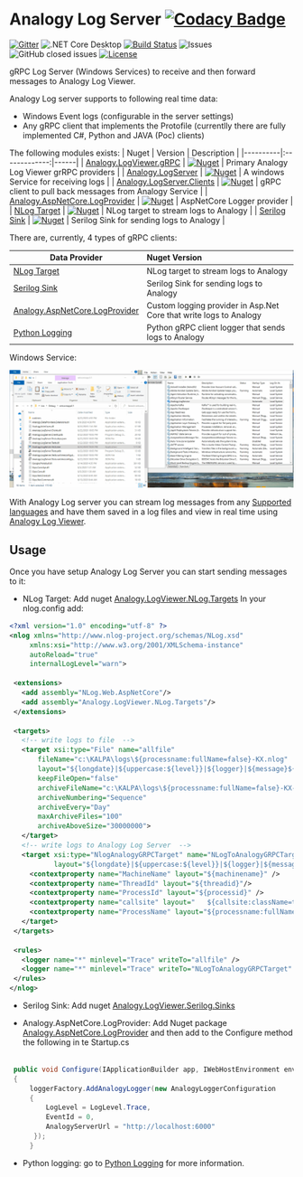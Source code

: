 # Analogy Log Server  [![Codacy Badge](https://api.codacy.com/project/badge/Grade/83269666e9d24b4dbbb9175b029f5b3f)](https://app.codacy.com/gh/Analogy-LogViewer/Real-Time-Log-Server?utm_source=github.com&utm_medium=referral&utm_content=Analogy-LogViewer/Real-Time-Log-Server&utm_campaign=Badge_Grade)

<p align="center">
    
[![Gitter](https://badges.gitter.im/Analogy-LogViewer/community.svg)](https://gitter.im/Analogy-LogViewer/community?utm_source=badge&utm_medium=badge&utm_campaign=pr-badge) ![.NET Core Desktop](https://github.com/Analogy-LogViewer/Real-Time-Log-Server/workflows/.NET%20Core%20Desktop/badge.svg) 
[![Build Status](https://dev.azure.com/Analogy-LogViewer/Analogy%20Log%20Viewer/_apis/build/status/Analogy-LogViewer.Real-Time-Log-Server?branchName=master)](https://dev.azure.com/Analogy-LogViewer/Analogy%20Log%20Viewer/_build/latest?definitionId=40&branchName=master)
    <img src="https://img.shields.io/github/issues/Analogy-LogViewer/Analogy.LogViewer.gRPCLogServer"  alt="Issues" />
</a>
![GitHub closed issues](https://img.shields.io/github/issues-closed-raw/Analogy-LogViewer/Analogy.LogViewer.gRPCLogServer)
<a href="https://github.com/Analogy-LogViewer/Analogy.LogViewer.gRPCLogServer/blob/master/LICENSE.md">
    <img src="https://img.shields.io/github/license/Analogy-LogViewer/Analogy.LogViewer.gRPCLogServer"  alt="License" />
</a>
</p>

gRPC Log Server (Windows Services) to receive and then forward messages to Analogy Log Viewer.

Analogy Log server supports to following real time data:
- Windows Event logs (configurable in the server settings)
- Any gRPC client that implements the Protofile (currentlly there are fully implemented C#, Python and JAVA (Poc) clients)

The following modules exists:
| Nuget   |      Version      |  Description |
|----------|:-------------:|------|
| [Analogy.LogViewer.gRPC](https://www.nuget.org/packages/Analogy.LogViewer.gRPC/) |   [![Nuget](https://img.shields.io/nuget/v/Analogy.LogViewer.gRPC)](https://www.nuget.org/packages/Analogy.LogViewer.gRPC/) | Primary Analogy Log Viewer grRPC providers |
| [Analogy.LogServer](https://www.nuget.org/packages/Analogy.LogServer/) |   [![Nuget](https://img.shields.io/nuget/v/Analogy.LogServer)](https://www.nuget.org/packages/Analogy.LogServer/) | A windows Service for receiving logs |
| [Analogy.LogServer.Clients](https://www.nuget.org/packages/Analogy.LogServer.Clients/) |   [![Nuget](https://img.shields.io/nuget/v/Analogy.LogServer.Clients)](https://www.nuget.org/packages/Analogy.LogServer.Clients) | gRPC client to pull back messages from Analogy Service |
| [Analogy.AspNetCore.LogProvider](https://www.nuget.org/packages/Analogy.AspNetCore.LogProvider/) |   [![Nuget](https://img.shields.io/nuget/v/Analogy.AspNetCore.LogProvider)](https://www.nuget.org/packages/Analogy.AspNetCore.LogProvider) | AspNetCore Logger provider |
| [NLog Target](https://github.com/Analogy-LogViewer/Analogy.LogViewer.NLog.Targets) |   [![Nuget](https://img.shields.io/nuget/v/Analogy.LogViewer.NLog.Targets)](https://www.nuget.org/packages/Analogy.LogViewer.NLog.Targets) | NLog target to stream logs to Analogy |
| [Serilog Sink](https://github.com/Analogy-LogViewer/Analogy.LogViewer.Serilog.Sinks) |   [![Nuget](https://img.shields.io/nuget/v/Analogy.LogViewer.Serilog.Sinks)](https://www.nuget.org/packages/Analogy.LogViewer.Serilog.Sinks) | Serilog Sink for sending logs to Analogy |

There  are, currently, 4 types of gRPC clients:

| Data Provider   |      Nuget Version |
|----------|:---------------|
| [NLog Target](https://github.com/Analogy-LogViewer/Analogy.LogViewer.NLog.Targets) | NLog target to stream logs to Analogy|
| [Serilog Sink](https://github.com/Analogy-LogViewer/Analogy.LogViewer.Serilog) | Serilog Sink for sending logs to Analogy|
| [Analogy.AspNetCore.LogProvider](https://github.com/Analogy-LogViewer/Analogy.AspNetCore.LogProvider/) | Custom logging provider in Asp.Net Core that write logs to Analogy |
| [Python Logging](https://github.com/Analogy-LogViewer/Analogy-Python-Logging/) | Python gRPC client logger that sends logs to Analogy |

Windows Service:

![Example](./Assets/Analogy.LogService.gif)

With Analogy Log server you can stream log messages from any [Supported languages](https://grpc.io/docs/languages/) and have them saved in a log files and view in real time using [Analogy Log Viewer](https://github.com/Analogy-LogViewer).

## Usage

Once you have setup Analogy Log Server you can start sending messages to it:


- NLog Target: 
Add nuget [Analogy.LogViewer.NLog.Targets](https://www.nuget.org/packages/Analogy.LogViewer.NLog.Targets/)
 In your nlog.config add:
 ```xml
<?xml version="1.0" encoding="utf-8" ?>
<nlog xmlns="http://www.nlog-project.org/schemas/NLog.xsd"
      xmlns:xsi="http://www.w3.org/2001/XMLSchema-instance"
      autoReload="true"
      internalLogLevel="warn">

  <extensions>
    <add assembly="NLog.Web.AspNetCore"/>
    <add assembly="Analogy.LogViewer.NLog.Targets"/>
  </extensions>
 
  <targets>
    <!-- write logs to file  -->
    <target xsi:type="File" name="allfile"
        fileName="c:\KALPA\logs\${processname:fullName=false}-KX.nlog"
        layout="${longdate}|${uppercase:${level}}|${logger}|${message}${exception:format=tostring}|${processname:fullName=false}|${processid}"
        keepFileOpen="false"
        archiveFileName="c:\KALPA\logs\${processname:fullName=false}-KX-${shortdate}.{##}.nlog"
        archiveNumbering="Sequence"
        archiveEvery="Day"
        maxArchiveFiles="100"
        archiveAboveSize="30000000">
    </target>
    <!-- write logs to Analogy Log Server  -->
    <target xsi:type="NlogAnalogyGRPCTarget" name="NLogToAnalogyGRPCTarget"
            layout="${longdate}|${uppercase:${level}}|${logger}|${message} ${exception:format=tostring}|${processname:fullName=false}|${processid}">
      <contextproperty name="MachineName" layout="${machinename}" />
      <contextproperty name="ThreadId" layout="${threadid}"/>
      <contextproperty name="ProcessId" layout="${processid}" />
      <contextproperty name="callsite" layout="   ${callsite:className=true:fileName=true:includeSourcePath=true:methodName=true}" />
      <contextproperty name="ProcessName" layout="${processname:fullName=false}" />
    </target>
  </targets>

  <rules>
    <logger name="*" minlevel="Trace" writeTo="allfile" />
    <logger name="*" minlevel="Trace" writeTo="NLogToAnalogyGRPCTarget" />
  </rules>
</nlog>
```
 
-  Serilog Sink: 
Add nuget [Analogy.LogViewer.Serilog.Sinks](https://www.nuget.org/packages/Analogy.LogViewer.Serilog.Sinks//)


- Analogy.AspNetCore.LogProvider:
Add Nuget package [Analogy.AspNetCore.LogProvider](https://www.nuget.org/packages/Analogy.AspNetCore.LogProvider/) and then add to the Configure method the following in te Startup.cs

```csharp

 public void Configure(IApplicationBuilder app, IWebHostEnvironment env, ILoggerFactory loggerFactory)
 {
     loggerFactory.AddAnalogyLogger(new AnalogyLoggerConfiguration
     {
         LogLevel = LogLevel.Trace,
         EventId = 0,
         AnalogyServerUrl = "http://localhost:6000"
      });
     }

```

- Python logging: go to [Python Logging](https://github.com/Analogy-LogViewer/Analogy-Python-Logging/) for more information.
